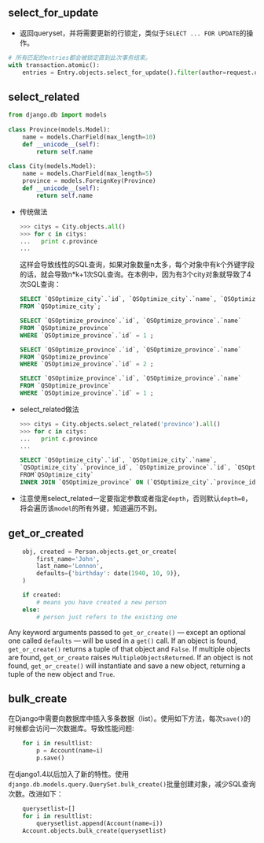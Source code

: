 ## select_for_update

* 返回queryset，并将需要更新的行锁定，类似于`SELECT ... FOR UPDATE`的操作。

```python
# 所有匹配的entries都会被锁定直到此次事务结束。
with transaction.atomic():
    entries = Entry.objects.select_for_update().filter(author=request.user)
```

## select_related

```python
from django.db import models
 
class Province(models.Model):
    name = models.CharField(max_length=10)
    def __unicode__(self):
        return self.name
 
class City(models.Model):
    name = models.CharField(max_length=5)
    province = models.ForeignKey(Province)
    def __unicode__(self):
        return self.name
```
* 传统做法

    ```python
    >>> citys = City.objects.all()
    >>> for c in citys:
    ...   print c.province
    ...
    ```
    这样会导致线性的SQL查询，如果对象数量n太多，每个对象中有k个外键字段的话，就会导致n*k+1次SQL查询。在本例中，因为有3个city对象就导致了4次SQL查询：
    ```SQL
    SELECT `QSOptimize_city`.`id`, `QSOptimize_city`.`name`, `QSOptimize_city`.`province_id`
    FROM `QSOptimize_city`;
 
    SELECT `QSOptimize_province`.`id`, `QSOptimize_province`.`name` 
    FROM `QSOptimize_province`
    WHERE `QSOptimize_province`.`id` = 1 ;
    
    SELECT `QSOptimize_province`.`id`, `QSOptimize_province`.`name` 
    FROM `QSOptimize_province`
    WHERE `QSOptimize_province`.`id` = 2 ;
    
    SELECT `QSOptimize_province`.`id`, `QSOptimize_province`.`name` 
    FROM `QSOptimize_province`
    WHERE `QSOptimize_province`.`id` = 1 ;
    ```
* select_related做法
    ```python
    >>> citys = City.objects.select_related('province').all()
    >>> for c in citys:
    ...   print c.province
    ...
    ```
    ```SQL
    SELECT `QSOptimize_city`.`id`, `QSOptimize_city`.`name`, 
    `QSOptimize_city`.`province_id`, `QSOptimize_province`.`id`, `QSOptimize_province`.`name` 
    FROM`QSOptimize_city` 
    INNER JOIN `QSOptimize_province` ON (`QSOptimize_city`.`province_id` = `QSOptimize_province`.`id`) ;
    ```
* 注意使用select_related一定要指定参数或者指定`depth`，否则默认`depth=0`，将会遍历该`model`的所有外键，知道遍历不到。

## get_or_created

```py
    obj, created = Person.objects.get_or_create(
        first_name='John',
        last_name='Lennon',
        defaults={'birthday': date(1940, 10, 9)},
    )

    if created:
        # means you have created a new person
    else:
        # person just refers to the existing one
```
Any keyword arguments passed to `get_or_create()` — except an optional one called `defaults` — will be used in a `get()` call. If an object is found, `get_or_create()` returns a tuple of that object and `False`. If multiple objects are found, `get_or_create` raises `MultipleObjectsReturned`. If an object is not found, `get_or_create()` will instantiate and save a new object, returning a tuple of the new object and `True`.

## bulk_create

在Django中需要向数据库中插入多条数据（list）。使用如下方法，每次`save()`的时候都会访问一次数据库。导致性能问题:

```py
    for i in resultlist:
        p = Account(name=i)
        p.save()
```

在django1.4以后加入了新的特性。使用`django.db.models.query.QuerySet.bulk_create()`批量创建对象，减少SQL查询次数。改进如下：

```py
    querysetlist=[]
    for i in resultlist:
        querysetlist.append(Account(name=i))
    Account.objects.bulk_create(querysetlist)
```